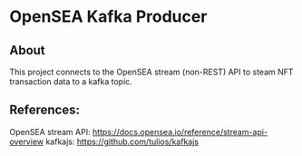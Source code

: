 # OpenSEA Kafka Producer
## About
This project connects to the OpenSEA stream (non-REST) API to steam NFT transaction data to a kafka topic.

## References:
OpenSEA stream API: https://docs.opensea.io/reference/stream-api-overview
kafkajs: https://github.com/tulios/kafkajs